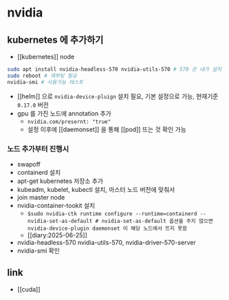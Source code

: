 # nvidia

## kubernetes 에 추가하기
- [[kubernetes]] node
```sh
sudo apt install nvidia-headless-570 nvidia-utils-570 # 570 은 내가 설치 당시에 번호, 최신으로 설치함
sudo reboot # 재부팅 필요
nvidia-smi # 사용가능 테스트
```
- [[helm]] 으로 `nvidia-device-pluign` 설치 필요, 기본 설정으로 가능, 현재기준 `0.17.0` 버전
- gpu 를 가진 노드에 annotation 추가
  - `nvidia.com/presernt: "true"`
  - 설정 이후에 [[daemonset]] 을 통해 [[pod]] 뜨는 것 확인 가능

### 노드 추가부터 진행시
- swapoff
- containerd 설치
- apt-get kubernetes 저장소 추가
- kubeadm, kubelet, kubectl 설치, 마스터 노드 버전에 맞춰서
- join master node
- nvidia-container-tookit 설치
  - `$sudo nvidia-ctk runtime configure --runtime=containerd --nvidia-set-as-default # nvidia-set-as-default 옵션을 주지 않으면 nvidia-device-plugin daemonset 이 해당 노드에서 뜨지 못함`
  + [[diary:2025-06-25]]
- nvidia-headless-570 nvidia-utils-570, nvidia-driver-570-server
- nvidia-smi 확인

## link
- [[cuda]]
